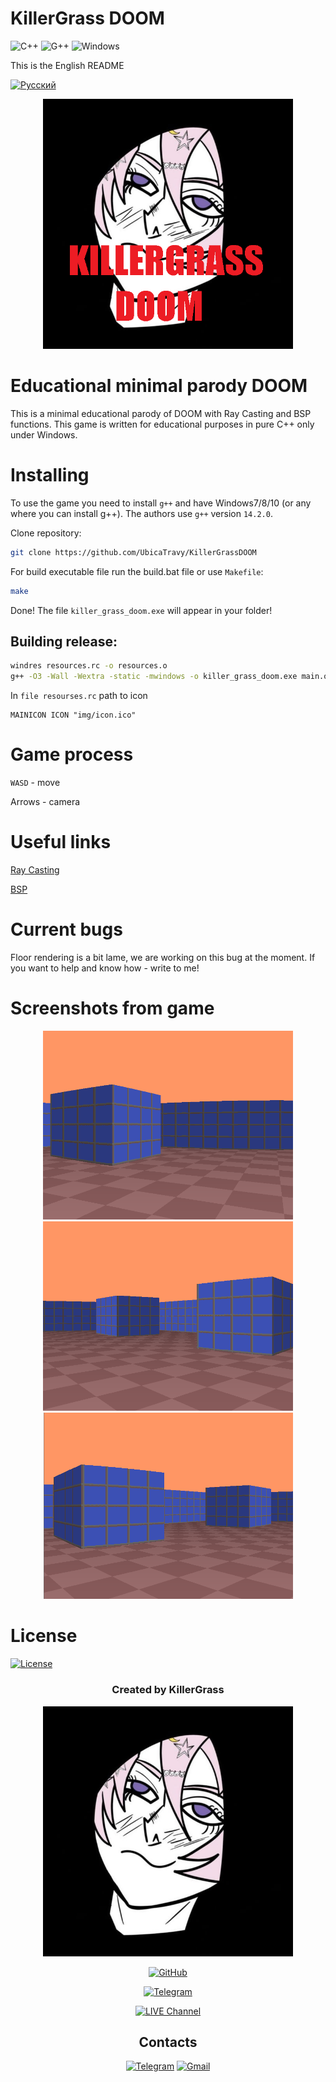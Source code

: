 # KillerGrass DOOM

![C++](https://img.shields.io/badge/C++-00599C?style=flat&logo=c%2B%2B&logoColor=white)
![G++](https://img.shields.io/badge/G++-00599C?style=flat&logo=c%2B%2B&logoColor=white)
<img src="https://upload.wikimedia.org/wikipedia/commons/5/5f/Windows_logo_-_2012.svg" width="20" alt="Windows"/>

This is the English README

[![Русский](https://img.shields.io/badge/README-Русский-blue)](README_ru.md)

<div align="center">
<img src="img/icon.png" width="400" alt="Windows"/>
</div>

# Educational minimal parody DOOM

This is a minimal educational parody of DOOM with Ray Casting and BSP functions. This game is written for educational purposes in pure C++ only under Windows. 

# Installing

To use the game you need to install `g++` and have Windows7/8/10 (or any where you can install g++). The authors use `g++` version `14.2.0`.

Clone repository:

```bash
git clone https://github.com/UbicaTravy/KillerGrassDOOM
```

For build executable file run the build.bat file or use `Makefile`:

```bash
make
```

Done! The file `killer_grass_doom.exe` will appear in your folder!

## Building release:

```bash
windres resources.rc -o resources.o
g++ -O3 -Wall -Wextra -static -mwindows -o killer_grass_doom.exe main.o game.o render.o trig_tables.o resources.o -lgdi32 -lwinmm
```

In `file resourses.rc` path to icon

```
MAINICON ICON "img/icon.ico"
```

# Game process

`WASD` - move

Arrows - camera

# Useful links

[Ray Casting](https://lodev.org/cgtutor/raycasting.html)

[BSP](https://en.wikipedia.org/wiki/Binary_space_partitioning)

# Current bugs

Floor rendering is a bit lame, we are working on this bug at the moment. If you want to help and know how - write to me!

# Screenshots from game

<div align="center">

<img src="img/screenshot1.png" width="400" alt="Windows"/>
<img src="img/screenshot2.png" width="400" alt="Windows"/>
<img src="img/screenshot3.png" width="400" alt="Windows"/>

</div>

# License

[![License](https://img.shields.io/badge/License-MIT-green)](LICENSE)

<div align="center">

### Created by KillerGrass

<img src="img/killergrass_logo.jpg" width="400" alt="KillerGrass_logo"/> 

[![GitHub](https://img.shields.io/badge/-GitHub-181717?style=for-the-badge&logo=github&logoColor=white)](https://github.com/UbicaTravy)

[![Telegram](https://img.shields.io/badge/-Telegram-2CA5E0?style=for-the-badge&logo=telegram&logoColor=white)](https://t.me/killergrass_programms)

[![LIVE Channel](https://img.shields.io/badge/-LIVE&nbsp;Kanal-2CA5E0?style=for-the-badge&logo=telegram&logoColor=white)](https://t.me/kanal_kashkamalhika)

</div>

<div align="center">

## Contacts

[![Telegram](https://img.shields.io/badge/Telegram-2CA5E0?style=flat&logo=telegram&logoColor=white)](https://t.me/killer_grass1834)
[![Gmail](https://img.shields.io/badge/Gmail-D14836?style=flat&logo=gmail&logoColor=white)](mailto:killergrasscontact@gmail.com)
</div>